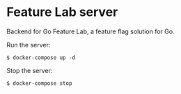 # Feature Lab server
Backend for Go Feature Lab, a feature flag solution for Go.

Run the server:
```shell
$ docker-compose up -d
```

Stop the server:
```shell
$ docker-compose stop
```